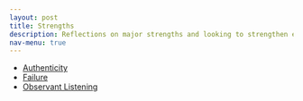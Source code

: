 ```yaml
---
layout: post
title: Strengths
description: Reflections on major strengths and looking to strengthen even more. 
nav-menu: true
---
```


- [Authenticity](/Strength/Authenticity.html)
- [Failure](Strength/Failure.html)
- [Observant Listening](Strength/Observant-Listening.html)
  